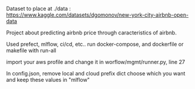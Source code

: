 Dataset to place at ./data : https://www.kaggle.com/datasets/dgomonov/new-york-city-airbnb-open-data

Project about predicting airbnb price through caracteristics of airbnb.

Used prefect, mlflow, ci/cd, etc..
run docker-compose, and dockerfile or makefile with run-all

import your aws profile and change it in worflow/mgmt/runner.py, line 27

In config.json, remove local and cloud prefix dict choose which you want and keep these values in "mlflow" 
